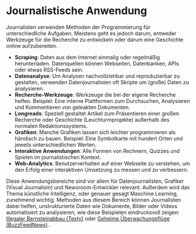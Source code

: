 # Journalistische Anwendung

Journalisten verwenden Methoden der Programmierung für unterschiedliche Aufgaben. Meistens geht es jedoch darum, entweder Werkzeuge für die Recherche zu entwickeln oder darum eine Geschichte online aufzubereiten.

- **Scraping**: Daten aus dem Internet einmalig oder regelmäßig herunterladen. Datenquellen können Webseiten, Datenbanken, APIs oder etwas RSS-Feeds sein.
- **Datenanalyse**: Um Analysen nachvollziehbar und reproduzierbar zu gestalten, verwenden Datenjournalisten oft Skripte um (große) Daten zu analysieren.
- **Recherche-Werkzeuge**: Werkzeuge die bei der eigene Recherche helfen. Beispiel: Eine interne Plattformen zum Durchsuchen, Analysieren und Kommentieren von geleakten Dokumenten.
- **Longreads**: Speziell gestaltet Artikel zum Präsentieren einer großen Recherche oder Geschichte (Leuchturmprojekte) außerhalb des normalen Redaktionssystems.
- **Grafiken**: Manche Grafiken lassen sich leichter programmieren als händisch zu bauen. Beispiel: Eine Symbolkarte mit hundert Orten und jeweils unterschiedlichen Werten.
- **Interaktive Anwendungen**: Alle Formen von Rechnern, Quizzes und Spielen im journalistischen Kontext.
- **Web-Analytics**: Benutzerverhalten auf einer Webseite zu verstehen, um den Erfolg einer interaktiven Umsetzung zu messen und zu verbessern.

Diese Anwendungsbereiche sind vor allem für Datenjournalisten, Grafiker (Visual Journalism) und Newsroom-Entwickler relevant. Außerdem wird das Thema künstliche Intelligenz, oder genauer gesagt Maschine Learning, zunehmend wichtig. Methoden aus diesem Bereich können Journalisten dabei helfen, unstrukturierte Daten wie Dokumente, Bilder oder Videos automatisiert zu analysieren, wie diese Beispielen eindrucksvoll zeigen: [Illegaler Bernsteinabbau (Texty)](http://texty.org.ua/d/2018/amber_eng/) oder [Geheime Überwachungsflüge (BuzzFeedNews)](https://www.buzzfeednews.com/article/peteraldhous/hidden-spy-planes).
